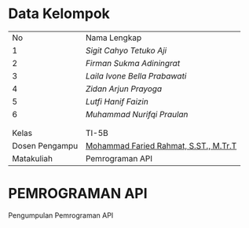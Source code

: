 # Data Kelompok

|  |  |
|--|--|
| No | Nama Lengkap                     | NIM           |
| 1  | *Sigit Cahyo Tetuko Aji*         | [22104410068] |
| 2  | *Firman Sukma Adiningrat*        | [22104410079] |
| 3  | *Laila Ivone Bella Prabawati*    | [22104410090] |
| 4  | *Zidan Arjun Prayoga*            | [22104410104] |
| 5  | *Lutfi Hanif Faizin*             | [22104410109] |
| 6  | *Muhammad Nurifqi Praulan*       | [22104410112] |
|  |  |
|  |  |
| Kelas | TI-5B |
| Dosen Pengampu | [Mohammad Faried Rahmat, S.ST., M.Tr.T](https://github.com/fariedrahmat) |
| Matakuliah | Pemrograman API |

# PEMROGRAMAN API

Pengumpulan Pemrograman API 

